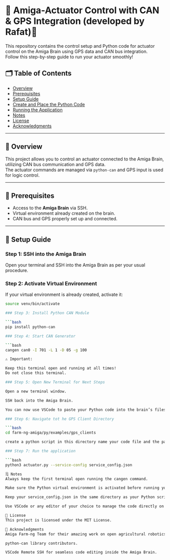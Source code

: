 # 🧠 Amiga-Actuator Control with CAN & GPS Integration (developed by Rafat)🚜

This repository contains the control setup and Python code for actuator control on the Amiga Brain using GPS data and CAN bus integration.  
Follow this step-by-step guide to run your actuator smoothly!

## 🗂️ Table of Contents

- [Overview](#overview)
- [Prerequisites](#prerequisites)
- [Setup Guide](#setup-guide)
- [Create and Place the Python Code](#create-and-place-the-python-code)
- [Running the Application](#running-the-application)
- [Notes](#notes)
- [License](#license)
- [Acknowledgments](#acknowledgments)

---

## 🌟 Overview

This project allows you to control an actuator connected to the Amiga Brain, utilizing CAN bus communication and GPS data.  
The actuator commands are managed via `python-can` and GPS input is used for logic control.

---

## 🔧 Prerequisites

- Access to the **Amiga Brain** via SSH.
- Virtual environment already created on the brain.
- CAN bus and GPS properly set up and connected.

---

## 🚀 Setup Guide

### Step 1: SSH into the Amiga Brain

Open your terminal and SSH into the Amiga Brain as per your usual procedure.

### Step 2: Activate Virtual Environment

If your virtual environment is already created, activate it:

```bash
source venv/bin/activate

### Step 3: Install Python CAN Module

```bash
pip install python-can

### Step 4: Start CAN Generator

```bash
cangen can0 -I 701 -L 1 -D 05 -g 100

⚠️ Important:

Keep this terminal open and running at all times!
Do not close this terminal.

### Step 5: Open New Terminal for Next Steps

Open a new terminal window.

SSH back into the Amiga Brain.

You can now use VSCode to paste your Python code into the brain’s filesystem.

### Step 6: Navigate tot he GPS Client Directory

```bash
cd farm-ng-amiga/py/examples/gps_clients

create a python script in this directory name your code file and the paste the code from actuator.py that is in the repo

### Step 7: Run the application

```bash
python3 actuator.py --service-config service_config.json

🗒️ Notes
Always keep the first terminal open running the cangen command.

Make sure the Python virtual environment is activated before running your script.

Keep your service_config.json in the same directory as your Python script.

Use VSCode or any editor of your choice to manage the code directly on the brain.

📜 License
This project is licensed under the MIT License.

🙌 Acknowledgments
Amiga Farm-ng Team for their amazing work on open agricultural robotics.

python-can library contributors.

VSCode Remote SSH for seamless code editing inside the Amiga Brain.

